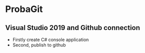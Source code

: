 # ProbaGit

## Visual Studio 2019 and Github connection
- Firstly create C# console application
- Second, publish to github
